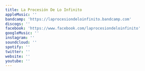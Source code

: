 ```yaml
---
title: La Procesión De Lo Infinito
appleMusic: ''
bandcamp: 'https://laprocesiondeloinfinito.bandcamp.com'
discogs: ''
facebook: 'https://www.facebook.com/laprocesiondeloinfinito'
googleMusic: ''
instagram: ''
soundcloud: ''
spotify: ''
twitter: ''
website: ''
youtube: ''
---
```

